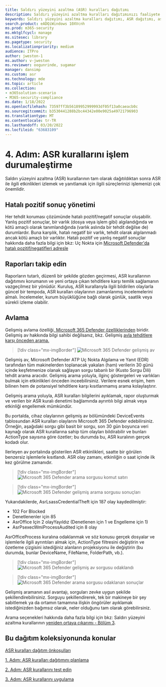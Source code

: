 ```yaml
---
title: Saldırı yüzeyini azaltma (ASR) kuralları dağıtımı
description: Saldırı yüzeyini azaltma kuralları dağıtımınızı faaliyete geçirmek için kılavuz sağlar.
keywords: Saldırı yüzeyini azaltma kuralları dağıtımı, ASR dağıtımı, asr kurallarını etkinleştirme, ASR'yi yapılandırma, izinsiz giriş engelleme sistemi, koruma kuralları, istismardan koruma kuralları, istismardan koruma kuralları, bulaşma önleme kuralları, Uç nokta için Microsoft Defender, ASR kurallarını yapılandırma
search.product: eADQiWindows 10XVcnh
ms.prod: m365-security
ms.mktglfcycl: manage
ms.sitesec: library
ms.pagetype: security
ms.localizationpriority: medium
audience: ITPro
author: jweston-1
ms.author: v-jweston
ms.reviewer: oogunrinde, sugamar
manager: dansimp
ms.custom: asr
ms.technology: mde
ms.topic: article
ms.collection:
- m365solution-scenario
- M365-security-compliance
ms.date: 1/18/2022
ms.openlocfilehash: 73597ff3b56189952999993df05f13a0caeacb0c
ms.sourcegitcommit: b3530441288b2bc44342e00e9025a49721796903
ms.translationtype: MT
ms.contentlocale: tr-TR
ms.lasthandoff: 03/20/2022
ms.locfileid: "63683109"
---
```

# <a name="step-4-operationalize-asr-rules"></a>4. Adım: ASR kurallarını işlem durumaleştirme

Saldırı yüzeyini azaltma (ASR) kurallarının tam olarak dağıtıldıktan sonra ASR ile ilgili etkinlikleri izlemek ve yanıtlamak için ilgili süreçlerinizi işlemenizi çok önemlidir.

## <a name="managing-false-positives"></a>Hatalı pozitif sonuç yönetimi

Her tehdit koruması çözümünde hatalı pozitif/negatif sonuçlar oluşabilir. Yanlış pozitif sonuçlar, bir varlık (dosya veya işlem gibi) algılandığında ve kötü amaçlı olarak tanımlandığında (varlık aslında bir tehdit değilse de) durumlardır. Buna karşılık, hatalı negatif bir varlık, tehdit olarak algılanmadı ancak kötü amaçlı bir varlıktır. Hatalı pozitif ve yanlış negatif sonuçlar hakkında daha fazla bilgi için bkz: Uç Nokta için [Microsoft Defender'da hatalı pozitif/negatifleri adresle](defender-endpoint-false-positives-negatives.md)

## <a name="keeping-up-with-reports"></a>Raporları takip edin

Raporların tutarlı, düzenli bir şekilde gözden geçirmesi, ASR kurallarının dağıtımını korumanın ve yeni ortaya çıkan tehditlere karşı temlik sağlamanın vazgeçilmez bir yönüdür. Kuruluş, ASR kurallarıyla ilgili bildirilen olaylarla güncel bir tempoda, ASR kuralları olaylarının zamanlanmış incelemelerini almalı. İncelemeler, kurum büyüklüğüne bağlı olarak günlük, saatlik veya sürekli izleme olabilir.

## <a name="hunting"></a>Avlama

Gelişmiş avlama özelliği[, Microsoft 365 Defender özelliklerinden](https://security.microsoft.com) biridir. Gelişmiş av hakkında bilgi sahibi değilsanız, bkz. Gelişmiş [avla tehditlere karşı önceden arama.](/windows/security/threat-protection/microsoft-defender-atp/advanced-hunting-overview)

> [!div class="mx-imgBorder"]
> ![Microsoft 365 Defender gelişmiş av](images/asr-defender365-advanced-hunting2.png)

Gelişmiş av, Microsoft Defender ATP Uç Nokta Algılama ve Yanıt (EDR) tarafından tüm makinelerden toplanacak yakalan (ham) verilerin 30 günü içinde keşfetmenize olanak sağlayan sorgu tabanlı bir (Kusto Sorgu Dili) tehdit arama aracıdır. Gelişmiş arama yoluyla, ilginç göstergeleri ve varlıkları bulmak için etkinlikleri önceden inceebilirsiniz. Verilere esnek erişim, hem bilinen hem de potansiyel tehditlere karşı kısıtlanmamış arama kolaylaştırır.

Gelişmiş arama yoluyla, ASR kuralları bilgilerini ayıklamak, rapor oluşturmak ve verilen bir ASR kuralı denetimi bağlamında ayrıntılı bilgi almak veya etkinliği engellemek mümkündür.

 Bu portalda, cihaz olaylarının gelişmiş av bölümündeki DeviceEvents tablosundan ASR kuralları olaylarını Microsoft 365 Defender edebilirsiniz. Örneğin, aşağıdaki sorgu gibi basit bir sorgu, son 30 gün boyunca veri kaynağı olarak ASR kurallarına sahip tüm olayları bildirabilir ve bunları ActionType sayısına göre özetler; bu durumda bu, ASR kuralının gerçek kodadı olur.

Ilerleyen av portalında gösterilen ASR etkinlikleri, saatte bir görülen benzersiz işlemlerle kısıtlandı. ASR olay zamanı, etkinliğin o saat içinde ilk kez görülme zamanıdır.

> [!div class="mx-imgBorder"]
> ![Microsoft 365 Defender arama sorgusu komut satırı](images/asr-defender365-advanced-hunting3.png)

> [!div class="mx-imgBorder"]
> ![Microsoft 365 Defender gelişmiş arama sorgusu sonuçları](images/asr-defender365-advanced-hunting4.png)

Yukarıdakilerde, AsrLsassCredentialTheft için 187 olay kaydedilmiştir:

- 102 For Blocked
- Denetlenenler için 85
- AsrOffice Için 2 olayYayıldız (Denetlenen için 1 ve Engelleme için 1)
- AsrPsexecWmiProcessAudited için 8 olay

AsrOfficeProcess kuralına odaklanmak ve söz konusu gerçek dosyalar ve işlemlerle ilgili ayrıntıları almak için, ActionType filtresini değiştirin ve özetleme çizgisini istediğiniz alanların projeksiyonu ile değiştirin (bu durumda, bunlar DeviceName, FileName, FolderPath, vb.).

> [!div class="mx-imgBorder"]
> ![Microsoft 365 Defender gelişmiş av sorgusu odaklandı](images/asr-defender365-advanced-hunting4b.png)

> [!div class="mx-imgBorder"]
> ![Microsoft 365 Defender arama sorgusu odaklanan sonuçlar](images/asr-defender365-advanced-hunting5b.png)

Gelişmiş aramanın asıl avantajı, sorguları zevke uygun şekilde şekillendirebilirsiniz. Sorguyu şekillendirerek, tek bir makineye bir şey sabitlemek ya da ortamın tamamına ilişkin öngörüler ayıklamak istediğinizden bağımsız olarak, neler olduğunu tam olarak görebilirsiniz.

Arama seçenekleri hakkında daha fazla bilgi için bkz: Saldırı yüzeyini azaltma kurallarının [yeniden ortaya çıkarımı - Bölüm 3](https://techcommunity.microsoft.com/t5/microsoft-defender-for-endpoint/demystifying-attack-surface-reduction-rules-part-3/ba-p/1360968).

## <a name="topics-in-this-deployment-collection"></a>Bu dağıtım koleksiyonunda konular

[ASR kuralları dağıtım önkoşulları](attack-surface-reduction-rules-deployment.md)

[1. Adım: ASR kuralları dağıtımını planlama](attack-surface-reduction-rules-deployment-plan.md)

[2. Adım: ASR kurallarını test edin](attack-surface-reduction-rules-deployment-test.md)

[3. Adım: ASR kurallarını uygulama](attack-surface-reduction-rules-deployment-implement.md)
